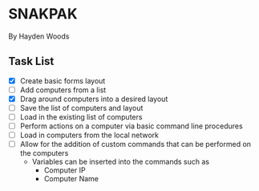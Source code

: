 # SNAKPAK
By Hayden Woods

## Task List
- [X] Create basic forms layout
- [ ] Add computers from a list 
- [X] Drag around computers into a desired layout
- [ ] Save the list of computers and layout
- [ ] Load in the existing list of computers
- [ ] Perform actions on a computer via basic command line procedures
- [ ] Load in computers from the local network
- [ ] Allow for the addition of custom commands that can be performed on the computers
  * Variables can be inserted into the commands such as
    * Computer IP
    * Computer Name   
  
